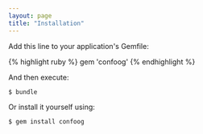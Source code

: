 ```yaml
---
layout: page
title: "Installation"
---
```


Add this line to your application's Gemfile:

{% highlight ruby %}
gem 'confoog'
{% endhighlight %}

And then execute:

    $ bundle

Or install it yourself using:

    $ gem install confoog
